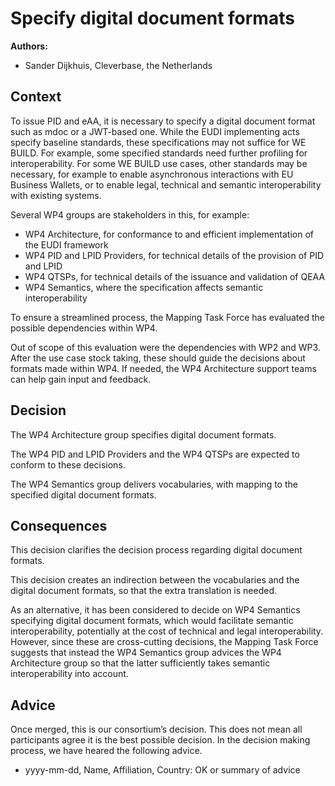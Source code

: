 # Specify digital document formats

**Authors:**

- Sander Dijkhuis, Cleverbase, the Netherlands

## Context

To issue PID and eAA, it is necessary to specify a digital document format such as mdoc or a JWT-based one. While the EUDI implementing acts specify baseline standards, these specifications may not suffice for WE BUILD. For example, some specified standards need further profiling for interoperability. For some WE BUILD use cases, other standards may be necessary, for example to enable asynchronous interactions with EU Business Wallets, or to enable legal, technical and semantic interoperability with existing systems.

Several WP4 groups are stakeholders in this, for example:

- WP4 Architecture, for conformance to and efficient implementation of the EUDI framework
- WP4 PID and LPID Providers, for technical details of the provision of PID and LPID
- WP4 QTSPs, for technical details of the issuance and validation of QEAA
- WP4 Semantics, where the specification affects semantic interoperability

To ensure a streamlined process, the Mapping Task Force has evaluated the possible dependencies within WP4.

Out of scope of this evaluation were the dependencies with WP2 and WP3. After the use case stock taking, these should guide the decisions about formats made within WP4. If needed, the WP4 Architecture support teams can help gain input and feedback.

## Decision

The WP4 Architecture group specifies digital document formats.

The WP4 PID and LPID Providers and the WP4 QTSPs are expected to conform to these decisions.

The WP4 Semantics group delivers vocabularies, with mapping to the specified digital document formats.

## Consequences

This decision clarifies the decision process regarding digital document formats.

This decision creates an indirection between the vocabularies and the digital document formats, so that the extra translation is needed.

As an alternative, it has been considered to decide on WP4 Semantics specifying digital document formats, which would facilitate semantic interoperability, potentially at the cost of technical and legal interoperability. However, since these are cross-cutting decisions, the Mapping Task Force suggests that instead the WP4 Semantics group advices the WP4 Architecture group so that the latter sufficiently takes semantic interoperability into account.

## Advice

Once merged, this is our consortium’s decision. This does not mean all
participants agree it is the best possible decision. In the decision
making process, we have heared the following advice.

- yyyy-mm-dd, Name, Affiliation, Country: OK or summary of advice
